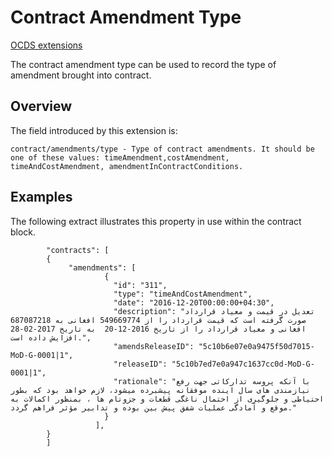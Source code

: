 # Contract Amendment Type

[OCDS extensions](https://github.com/ocds_contract-amendment_type_extension) 

The contract amendment type can be used to record the type of amendment brought into contract.

## Overview
The field introduced by this extension is:

    contract/amendments/type - Type of contract amendments. It should be one of these values: timeAmendment,costAmendment, timeAndCostAmendment, amendmentInContractConditions.

## Examples
The following extract illustrates this property in use within the contract block.

            "contracts": [
            {
                 "amendments": [
                         {
                           "id": "311",
                           "type": "timeAndCostAmendment",
                           "date": "2016-12-20T00:00:00+04:30",
                           "description": "تعدیل در قیمت و معیاد قرارداد صورت گرفته است که قیمت قرارداد را از 549669774 افغانی به 687087218 افغانی و معیاد قرارداد را از تاریخ 2016-12-20  به تاریخ 2017-02-28 افزایش داده است.",
                           "amendsReleaseID": "5c10b6e07e0a9475f50d7015-MoD-G-0001|1",
                           "releaseID": "5c10b7ed7e0a947c1637cc0d-MoD-G-0001|1",
                           "rationale": "با آنکه پروسه تدارکاتی جهت رفع نیازمندی های سال اینده موفقانه پیشبرده میشود، لازم خواهد بود که بطور احتیاطی و جلوگیری از احتمال ناغگی قطعات و جزوتام ها ، بمنظور اکمالات به موقع و آمادگی عملیات شفق پیش بین بوده و تدابیر مؤثر فراهم گردد."
                         }
                       ],
            }
            ]
